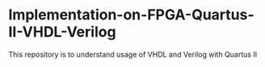 # Implementation-on-FPGA-Quartus-II-VHDL-Verilog
This repository is to understand usage of VHDL and Verilog with Quartus II
